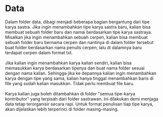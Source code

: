 <h1>Data</h1>

<p>Dalam folder data, dibagi menjadi beberapa bagian bergantung dari tipe karya sastra. Jika ingin menambahkan tipe karya sastra baru, kalian bisa membuat sebuah folder baru dan namai berdasarkan tipe karya sastraya. Misalkan jika ingin menambahkan sebuah cerpen, kalian bisa membuat sebuah folder baru bernama cerpen dan nantinya di dalam folder tersebut buat folder berdasarkan nama penulis cerpen, lalu di dalamnya baru terdapat cerpen dalam format txt.<br>
<br>
Jika kalian ingin menambahkan karya kalian sendiri, kalian bisa memasukkan karya berdasarkan tipenya dan buat nama folder sesuai dengan nama kalian. Sehingga jika ke depannya kalian ingin menambahkan karya dengan tipe yang sama, kalian hanya tinggal menambahkan baris di file yang sudah kalian masukkan. Tidak perlu membuat file baru.<br>
<br>
Karya kalian juga boleh ditambahkan di folder "semua tipe-karya kontributor" yang terpisah dari folder sastrawan. Ini dilakukan demi menjaga data tetap terorganisir secara rapi. Untuk format penulisan tiap tipe karya, akan dijelaskan lebih terperinci di folder masing-masing.</p>